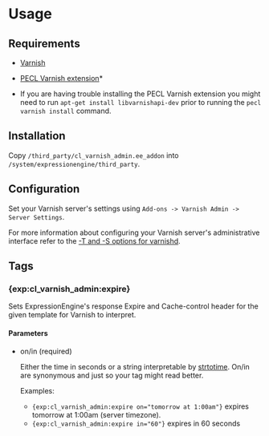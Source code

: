 Usage
===============

Requirements
-----

* [Varnish](https://www.varnish-cache.org/trac/wiki/Installation)
* [PECL Varnish extension](http://www.php.net/manual/en/varnish.installation.php)* 

* If you are having trouble installing the PECL Varnish extension you might need to run
`apt-get install libvarnishapi-dev` prior to running the `pecl varnish install` command.

Installation
-----

Copy `/third_party/cl_varnish_admin.ee_addon` into `/system/expressionengine/third_party`.

Configuration
-----

Set your Varnish server's settings using `Add-ons -> Varnish Admin -> Server Settings`. 

For more information about configuring your Varnish server's administrative interface refer to the [-T and -S options for varnishd](https://www.varnish-cache.org/docs/trunk/reference/varnishd.html).

Tags
-----

### {exp:cl_varnish_admin:expire}

Sets ExpressionEngine's response Expire and Cache-control header for the given template for Varnish to interpret.

#### Parameters

+ on/in (required)

  Either the time in seconds or a string interpretable by [strtotime](http://php.net/strtotime). 
  On/in are synonymous and just so your tag might read better.

  Examples: 
    * `{exp:cl_varnish_admin:expire on="tomorrow at 1:00am"}` expires tomorrow at 1:00am (server timezone).
    * `{exp:cl_varnish_admin:expire in="60"}` expires in 60 seconds
